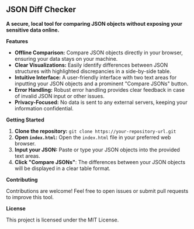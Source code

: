 ## JSON Diff Checker

**A secure, local tool for comparing JSON objects without exposing your sensitive data online.**

**Features**

* **Offline Comparison:**  Compare JSON objects directly in your browser, ensuring your data stays on your machine. 
* **Clear Visualizations:**  Easily identify differences between JSON structures with highlighted discrepancies in a side-by-side table. 
* **Intuitive Interface:**  A user-friendly interface with two text areas for inputting your JSON objects and a prominent "Compare JSONs" button.
* **Error Handling:**  Robust error handling provides clear feedback in case of invalid JSON input or other issues.
* **Privacy-Focused:** No data is sent to any external servers, keeping your information confidential.

**Getting Started**

1. **Clone the repository:**  `git clone https://your-repository-url.git`
2. **Open `index.html`:**  Open the `index.html` file in your preferred web browser.
3. **Input your JSON:** Paste or type your JSON objects into the provided text areas.
4. **Click "Compare JSONs"**: The differences between your JSON objects will be displayed in a clear table format.

**Contributing**

Contributions are welcome! Feel free to open issues or submit pull requests to improve this tool.

**License**

This project is licensed under the MIT License.

